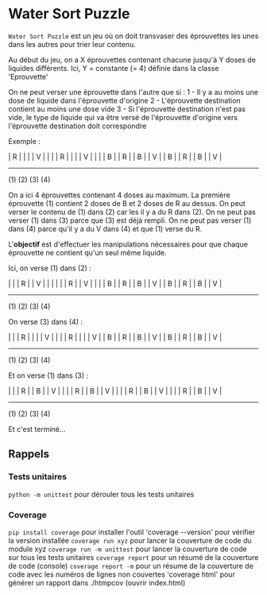 # Water Sort Puzzle

`Water Sort Puzzle` est un jeu où on doit transvaser des éprouvettes les unes dans les autres pour trier leur
contenu.

Au début du jeu, on a X éprouvettes contenant chacune jusqu'à Y doses de liquides différents.
Ici, Y = constante (= 4) définie dans la classe 'Eprouvette'

On ne peut verser une éprouvette dans l'autre que si :
1 - Il y a au moins une dose de liquide dans l'éprouvette d'origine
2 - L'éprouvette destination contient au moins une dose vide
3 - Si l'éprouvette destination n'est pas vide, le type de liquide qui va être versé de l'éprouvette d'origine
    vers l'éprouvette destination doit correspondre

Exemple :

| R |    |   |    | V |   |   |
| R |    |   |    | V |   |   |
| B |    | R |    | B |   | V |
| B |    | R |    | B |   | V |
-----    -----    -----   -----
 (1)      (2)      (3)     (4)

On a ici 4 éprouvettes contenant 4 doses au maximum.
La première éprouvette (1) contient 2 doses de B et 2 doses de R au dessus.
On peut verser le contenu de (1) dans (2) car les il y a du R dans (2).
On ne peut pas verser (1) dans (3) parce que (3) est déjà rempli.
On ne peut pas verser (1) dans (4) parce qu'il y a du V dans (4) et que (1) verse du R.

L'**objectif** est d'effectuer les manipulations nécessaires pour que chaque éprouvette ne contient qu'un
seul même liquide.

Ici, on verse (1) dans (2) :

|   |    | R |    | V |   |   |
|   |    | R |    | V |   |   |
| B |    | R |    | B |   | V |
| B |    | R |    | B |   | V |
-----    -----    -----   -----
 (1)      (2)      (3)     (4)

 On verse (3) dans (4) :

|   |    | R |    |   |   | V |
|   |    | R |    |   |   | V |
| B |    | R |    | B |   | V |
| B |    | R |    | B |   | V |
-----    -----    -----   -----
 (1)      (2)      (3)     (4)

 Et on verse (1) dans (3) :

|   |    | R |    | B |   | V |
|   |    | R |    | B |   | V |
|   |    | R |    | B |   | V |
|   |    | R |    | B |   | V |
-----    -----    -----   -----
 (1)      (2)      (3)     (4)

 Et c'est terminé...


## Rappels

### Tests unitaires
  `python -m unittest` pour dérouler tous les tests unitaires

### Coverage

  `pip install coverage` pour installer l'outil
  'coverage --version' pour vérifier la version installée
  `coverage run xyz` pour lancer la couverture de code du module xyz
  `coverage run -m unittest` pour lancer la couverture de code sur tous les tests unitaires
  `coverage report` pour un résumé de la couverture de code (console)
  `coverage report -m` pour un résume de la couverture de code avec les numéros de lignes non couvertes
  'coverage html' pour générer un rapport dans ./htmpcov (ouvrir index.html)

 